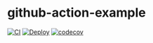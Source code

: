 # github-action-example
[![CI](https://github.com/qxzzxq/github-action-example/actions/workflows/test.yml/badge.svg)](https://github.com/qxzzxq/github-action-example/actions/workflows/test.yml)
[![Deploy](https://github.com/qxzzxq/github-action-example/actions/workflows/deploy.yml/badge.svg)](https://github.com/qxzzxq/github-action-example/actions/workflows/deploy.yml)
[![codecov](https://codecov.io/gh/qxzzxq/github-action-example/branch/main/graph/badge.svg?token=1592OLQZK1)](https://codecov.io/gh/qxzzxq/github-action-example)

